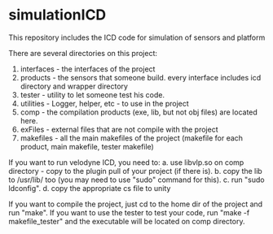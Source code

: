 # simulationICD
This repository includes the ICD code for simulation of sensors and platform

There are several directories on this project:
1. interfaces - the interfaces of the project
2. products - the sensors that someone build. every interface includes icd directory and wrapper directory
3. tester - utility to let someone test his code.
4. utilities - Logger, helper, etc - to use in the project
5. comp - the compilation products (exe, lib, but not obj files) are located here.
6. exFiles - external files that are not compile with the project
7. makefiles - all the main makefiles of the project (makefile for each product, main makefile, tester makefile)

If you want to run velodyne ICD, you need to:
a. use libvlp.so on comp directory - copy to the plugin pull of your project (if there is).
b. copy the lib to /usr/lib/ too (you may need to use "sudo" command for this).
c. run "sudo ldconfig".
d. copy the appropriate cs file to unity 

If you want to compile the project, just cd to the home dir of the project and run "make".
If you want to use the tester to test your code, run "make -f makefile_tester" and the executable will be located on comp directory.
